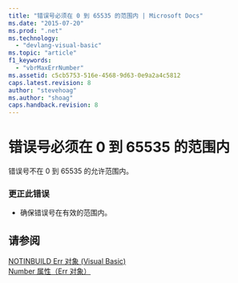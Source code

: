 ```yaml
---
title: "错误号必须在 0 到 65535 的范围内 | Microsoft Docs"
ms.date: "2015-07-20"
ms.prod: ".net"
ms.technology: 
  - "devlang-visual-basic"
ms.topic: "article"
f1_keywords: 
  - "vbrMaxErrNumber"
ms.assetid: c5cb5753-516e-4568-9d63-0e9a2a4c5812
caps.latest.revision: 8
author: "stevehoag"
ms.author: "shoag"
caps.handback.revision: 8
---
```

# 错误号必须在 0 到 65535 的范围内
错误号不在 0 到 65535 的允许范围内。  
  
### 更正此错误  
  
-   确保错误号在有效的范围内。  
  
## 请参阅  
 [NOTINBUILD Err 对象 \(Visual Basic\)](http://msdn.microsoft.com/zh-cn/d6f42bdc-4f5f-4a5f-a9db-f5b530be8f1c)   
 [Number 属性（Err 对象）](http://msdn.microsoft.com/zh-cn/3b1991c4-b349-4ed0-a6ad-b5e2003c9028)